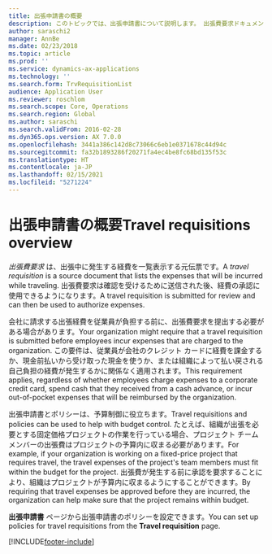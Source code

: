 ```yaml
---
title: 出張申請書の概要
description: このトピックでは、出張申請書について説明します。 出張費要求ドキュメントには、計画された出張経費が文書化されています。
author: saraschi2
manager: AnnBe
ms.date: 02/23/2018
ms.topic: article
ms.prod: ''
ms.service: dynamics-ax-applications
ms.technology: ''
ms.search.form: TrvRequisitionList
audience: Application User
ms.reviewer: roschlom
ms.search.scope: Core, Operations
ms.search.region: Global
ms.author: saraschi
ms.search.validFrom: 2016-02-28
ms.dyn365.ops.version: AX 7.0.0
ms.openlocfilehash: 3441a386c142d8c73066c6eb1e0371678c44d94c
ms.sourcegitcommit: fa32b1893286f20271fa4ec4be8fc68bd135f53c
ms.translationtype: HT
ms.contentlocale: ja-JP
ms.lasthandoff: 02/15/2021
ms.locfileid: "5271224"
---
```

# <a name="travel-requisitions-overview"></a><span data-ttu-id="04284-104">出張申請書の概要</span><span class="sxs-lookup"><span data-stu-id="04284-104">Travel requisitions overview</span></span>

<span data-ttu-id="04284-105">*出張費要求* は、出張中に発生する経費を一覧表示する元伝票です。</span><span class="sxs-lookup"><span data-stu-id="04284-105">A *travel requisition* is a source document that lists the expenses that will be incurred while traveling.</span></span> <span data-ttu-id="04284-106">出張費要求は確認を受けるために送信された後、経費の承認に使用できるようになります。</span><span class="sxs-lookup"><span data-stu-id="04284-106">A travel requisition is submitted for review and can then be used to authorize expenses.</span></span>

<span data-ttu-id="04284-107">会社に請求する出張経費を従業員が負担する前に、出張費要求を提出する必要がある場合があります。</span><span class="sxs-lookup"><span data-stu-id="04284-107">Your organization might require that a travel requisition is submitted before employees incur expenses that are charged to the organization.</span></span> <span data-ttu-id="04284-108">この要件は、従業員が会社のクレジット カードに経費を課金するか、現金前払いから受け取った現金を使うか、または組織によって払い戻される自己負担の経費が発生するかに関係なく適用されます。</span><span class="sxs-lookup"><span data-stu-id="04284-108">This requirement applies, regardless of whether employees charge expenses to a corporate credit card, spend cash that they received from a cash advance, or incur out-of-pocket expenses that will be reimbursed by the organization.</span></span>

<span data-ttu-id="04284-109">出張申請書とポリシーは、予算制御に役立ちます。</span><span class="sxs-lookup"><span data-stu-id="04284-109">Travel requisitions and policies can be used to help with budget control.</span></span> <span data-ttu-id="04284-110">たとえば、組織が出張を必要とする固定価格プロジェクトの作業を行っている場合、プロジェクト チーム メンバーの出張費はプロジェクトの予算内に収まる必要があります。</span><span class="sxs-lookup"><span data-stu-id="04284-110">For example, if your organization is working on a fixed-price project that requires travel, the travel expenses of the project's team members must fit within the budget for the project.</span></span> <span data-ttu-id="04284-111">出張費が発生する前に承認を要求することにより、組織はプロジェクトが予算内に収まるようにすることができます。</span><span class="sxs-lookup"><span data-stu-id="04284-111">By requiring that travel expenses be approved before they are incurred, the organization can help make sure that the project remains within budget.</span></span>

<span data-ttu-id="04284-112">**出張申請書** ページから出張申請書のポリシーを設定できます。</span><span class="sxs-lookup"><span data-stu-id="04284-112">You can set up policies for travel requisitions from the **Travel requisition** page.</span></span>


[!INCLUDE[footer-include](../includes/footer-banner.md)]